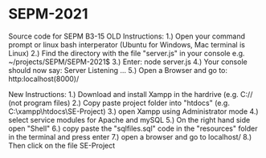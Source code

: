 # SEPM-2021
Source code for SEPM B3-15
OLD Instructions:
1.) Open your command prompt or linux bash interperator (Ubuntu for Windows, Mac terminal is Linux)
2.) Find the directory with the file "server.js" in your console e.g. ~/projects/SEPM/SEPM-2021$
3.) Enter: node server.js
4.) Your console should now say: Server Listening ... 
5.) Open a Browser and go to: http:localhost(8000)/

New Instructions:
1.) Download and install Xampp in the hardrive (e.g. C:// (not program files)
2.) Copy paste project folder into "htdocs" (e.g. C:\xampp\htdocs\SE-Project)
3.) open Xampp using Administrator mode
4.) select service modules for Apache and mySQL
5.) On the right hand side open "Shell"
6.) copy paste the "sqlfiles.sql" code in the "resources" folder in the terminal and press enter
7.) open a browser and go to localhost/
8.) Then click on the file SE-Project
